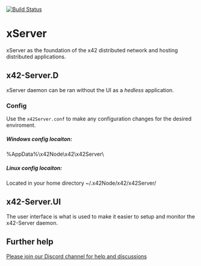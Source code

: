 [![Build Status](https://github.com/x42protocol/xServer/workflows/Build/badge.svg)](https://github.com/x42protocol/xServer/actions)

# xServer
xServer as the foundation of the x42 distributed network and hosting distributed applications.

## x42-Server.D

xServer daemon can be ran without the UI as a *hedless* application. 

### Config
Use the `x42Server.conf` to make any configuration changes for the desired enviroment.

##### Windows config locaiton:
%AppData%\x42Node\x42\x42Server\

##### Linux config locaiton:
Located in your home directory ~/.x42Node/x42/x42Server/

## x42-Server.UI

The user interface is what is used to make it easier to setup and monitor the x42-Server daemon.


## Further help
[Please join our Discord channel for help and discussions](https://discord.gg/bmYUmjr)

